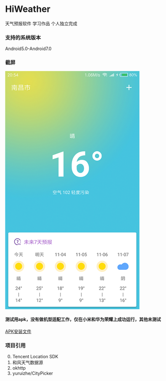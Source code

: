 # HiWeather
天气预报软件 学习作品
个人独立完成

### 支持的系统版本
Android5.0-Android7.0
### 截屏
![](https://github.com/Joehaivo/HiWeather/blob/master/Screenshot.png)
#### 测试用apk，没有做机型适配工作，仅在小米和华为荣耀上成功运行，其他未测试
[APK安装文件](https://raw.githubusercontent.com/Joehaivo/HiWeather/master/app/app-debug.apk)
### 项目引用 
0. Tencent Location SDK
0. 和风天气数据源
0. okhttp
0. yuruizhe/CityPicker
